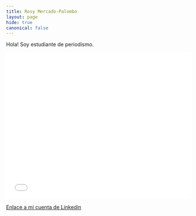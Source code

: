 ```yaml
---
title: Rosy Mercado-Palombo
layout: page
hide: true
canonical: false
---
```


Hola!  Soy estudiante de periodismo.


<iframe id="datawrapper-chart-R4dX2" src="//datawrapper.dwcdn.net/R4dX2/1/" scrolling="no" frameborder="0" allowtransparency="true" style="width: 0; min-width: 100% !important;" height="400"></iframe><script type="text/javascript">if("undefined"==typeof window.datawrapper)window.datawrapper={};window.datawrapper["R4dX2"]={},window.datawrapper["R4dX2"].embedDeltas={"100":770,"200":529,"300":478,"400":434,"500":417,"700":400,"800":400,"900":383,"1000":383},window.datawrapper["R4dX2"].iframe=document.getElementById("datawrapper-chart-R4dX2"),window.datawrapper["R4dX2"].iframe.style.height=window.datawrapper["R4dX2"].embedDeltas[Math.min(1e3,Math.max(100*Math.floor(window.datawrapper["R4dX2"].iframe.offsetWidth/100),100))]+"px",window.addEventListener("message",function(a){if("undefined"!=typeof a.data["datawrapper-height"])for(var b in a.data["datawrapper-height"])if("R4dX2"==b)window.datawrapper["R4dX2"].iframe.style.height=a.data["datawrapper-height"][b]+"px"});</script>




[Enlace a mi cuenta de Linkedin](https://www.linkedin.com/in/rosy-palombo-99840211)
